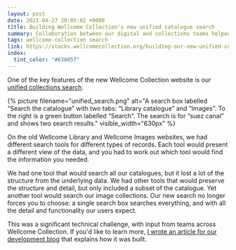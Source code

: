 ```yaml
---
layout: post
date: 2021-04-27 20:05:02 +0000
title: Building Wellcome Collection's new unified catalogue search
summary: Collaboration between our digital and collections teams helped to build a single search box for all of our catalogues.
tags: wellcome-collection search
link: https://stacks.wellcomecollection.org/building-our-new-unified-collections-search-ed399c412b01
index:
  tint_color: "#63605f"
---
```


One of the key features of the new Wellcome Collection website is our [unified collections search](https://wellcomecollection.org/collections).

{%
  picture
  filename="unified_search.png"
  alt="A search box labelled “Search the catalogue” with two tabs: “Library catalogue” and “Images”. To the right is a green button labelled “Search”. The search is for “suez canal” and shows two search results."
  visible_width="630px"
%}

On the old Wellcome Library and Wellcome Images websites, we had different search tools for different types of records.
Each tool would present a different view of the data, and you had to work out which tool would find the information you needed.

We had one tool that would search all our catalogues, but it lost a lot of the structure from the underlying data.
We had other tools that would preserve the structure and detail, but only included a subset of the catalogue.
Yet another tool would search our image collections.
Our new search no longer forces you to choose: a single search box searches everything, and with all the detail and functionality our users expect.

This was a significant technical challenge, with input from teams across Wellcome Collection.
If you'd like to learn more, [I wrote an article for our development blog](https://stacks.wellcomecollection.org/building-our-new-unified-collections-search-ed399c412b01) that explains how it was built.
